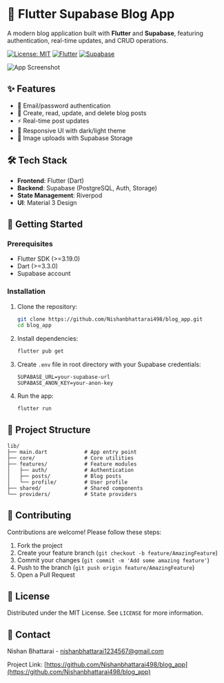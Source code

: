 
# 📝 Flutter Supabase Blog App

A modern blog application built with **Flutter** and **Supabase**, featuring authentication, real-time updates, and CRUD operations.

[![License: MIT](https://img.shields.io/badge/License-MIT-blue.svg)](https://opensource.org/licenses/MIT)
[![Flutter](https://img.shields.io/badge/Flutter-3.19-blue)](https://flutter.dev)
[![Supabase](https://img.shields.io/badge/Supabase-v2.0-green)](https://supabase.com)

![App Screenshot](/assets/screenshot.png) <!-- Add your screenshot path -->

## ✨ Features

- 🔐 Email/password authentication
- 📝 Create, read, update, and delete blog posts
- ⚡ Real-time post updates
- 🌈 Responsive UI with dark/light theme
- 📸 Image uploads with Supabase Storage

## 🛠️ Tech Stack

- **Frontend**: Flutter (Dart)
- **Backend**: Supabase (PostgreSQL, Auth, Storage)
- **State Management**: Riverpod
- **UI**: Material 3 Design

## 🚀 Getting Started

### Prerequisites
- Flutter SDK (>=3.19.0)
- Dart (>=3.3.0)
- Supabase account

### Installation
1. Clone the repository:
   ```bash
   git clone https://github.com/Nishanbhattarai498/blog_app.git
   cd blog_app
   ```

2. Install dependencies:
   ```bash
   flutter pub get
   ```

3. Create `.env` file in root directory with your Supabase credentials:
   ```env
   SUPABASE_URL=your-supabase-url
   SUPABASE_ANON_KEY=your-anon-key
   ```

4. Run the app:
   ```bash
   flutter run
   ```

## 📂 Project Structure

```
lib/
├── main.dart            # App entry point
├── core/                # Core utilities
├── features/            # Feature modules
│   ├── auth/            # Authentication
│   ├── posts/           # Blog posts
│   └── profile/         # User profile
├── shared/              # Shared components
└── providers/           # State providers
```

## 🤝 Contributing

Contributions are welcome! Please follow these steps:
1. Fork the project
2. Create your feature branch (`git checkout -b feature/AmazingFeature`)
3. Commit your changes (`git commit -m 'Add some amazing feature'`)
4. Push to the branch (`git push origin feature/AmazingFeature`)
5. Open a Pull Request

## 📄 License

Distributed under the MIT License. See `LICENSE` for more information.

## 📧 Contact

Nishan Bhattarai  - nishanbhattarai1234567@gmail.com

Project Link: [https://github.com/Nishanbhattarai498/blog_app](https://github.com/Nishanbhattarai498/blog_app)


